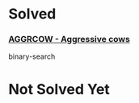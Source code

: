 # Solved

### [AGGRCOW - Aggressive cows](https://www.spoj.com/problems/AGGRCOW/)
binary-search

# Not Solved Yet
